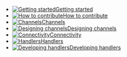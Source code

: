 * [![Getting started](https://www.messagehandler.net/images/left/dashboard.png?v=1.0.0.0)<span>Getting started</span>](/documentation/README)
* [![How to contribute](https://www.messagehandler.net/images/left/dashboard.png?v=1.0.0.0)<span>How to contribute</span>](/documentation/CONTRIBUTING)
* [![Channels](https://www.messagehandler.net/images/left/dashboard.png?v=1.0.0.0)<span>Channels</span>](/documentation/channels)
* [![Designing channels](https://www.messagehandler.net/images/left/dashboard.png?v=1.0.0.0)<span>Designing channels</span>](/documentation/designing-channels)
* [![Connectivity](https://www.messagehandler.net/images/left/dashboard.png?v=1.0.0.0)<span>Connectivity</span>](/documentation/gateway)
* [![Handlers](https://www.messagehandler.net/images/left/dashboard.png?v=1.0.0.0)<span>Handlers</span>](/documentation/handlers)	
* [![Developing handlers](https://www.messagehandler.net/images/left/dashboard.png?v=1.0.0.0)<span>Developing handlers</span>](/documentation/developing-handlers)

<!-- ### Basics
*  [Messaging basics](/documentation/messaging/basics)
*  [Processing basics](/documentation/messaging/basics)
*  [Use cases](/documentation/messaging/usecases)
*  [Message types](/documentation/messaging/types)
*  [Exchange patterns](/documentation/messaging/exchangepatterns)
*  [Processing patterns](/documentation/messaging/processingpatterns) -->
<!-- ### Concepts
*  [Handlers](/documentation/basics/handlers)
*  [Channels](/documentation/basics/channels)
*  [environments](/documentation/basics/handlers)
*  [endpoints](/documentation/basics/handlers) -->
<!-- *  [Testing your handler locally](/documentation/developing/local-testing)
*  [Setting up an automated build](/documentation/developing/setting-up-automated-build)
*  [Adding dynamic filtering](/documentation/developing/adding-dynamic-filtering)
*  [Adding variables and templates](/documentation/developing/adding-variables-and-templates)
*  [Running and diagnosing in the cloud](/documentation/developing/running-and-diagnosing-in-the-cloud) -->
<!-- ### Composing Channels

*  [Using te channel designer](/documentation/composing/using-the-channel-designer) -->